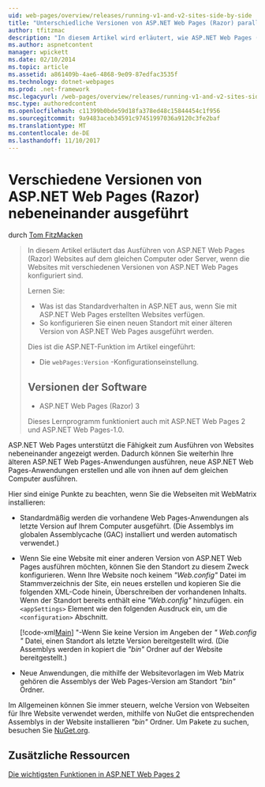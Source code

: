 ```yaml
---
uid: web-pages/overview/releases/running-v1-and-v2-sites-side-by-side
title: "Unterschiedliche Versionen von ASP.NET Web Pages (Razor) parallel ausführen | Microsoft Docs"
author: tfitzmac
description: "In diesem Artikel wird erläutert, wie ASP.NET Web Pages (Razor)-Websites auf dem gleichen Computer oder Server ausgeführt wird, wenn die Websites konfiguriert sind, unterschiedliche Versionen verwenden..."
ms.author: aspnetcontent
manager: wpickett
ms.date: 02/10/2014
ms.topic: article
ms.assetid: a861409b-4ae6-4868-9e09-87edfac3535f
ms.technology: dotnet-webpages
ms.prod: .net-framework
msc.legacyurl: /web-pages/overview/releases/running-v1-and-v2-sites-side-by-side
msc.type: authoredcontent
ms.openlocfilehash: c11399b0bde59d18fa378ed48c15844454c1f956
ms.sourcegitcommit: 9a9483aceb34591c97451997036a9120c3fe2baf
ms.translationtype: MT
ms.contentlocale: de-DE
ms.lasthandoff: 11/10/2017
---
```

<a name="running-different-versions-of-aspnet-web-pages-razor-side-by-side"></a>Verschiedene Versionen von ASP.NET Web Pages (Razor) nebeneinander ausgeführt
====================
durch [Tom FitzMacken](https://github.com/tfitzmac)

> In diesem Artikel erläutert das Ausführen von ASP.NET Web Pages (Razor) Websites auf dem gleichen Computer oder Server, wenn die Websites mit verschiedenen Versionen von ASP.NET Web Pages konfiguriert sind.
> 
> Lernen Sie:
> 
> - Was ist das Standardverhalten in ASP.NET aus, wenn Sie mit ASP.NET Web Pages erstellten Websites verfügen.
> - So konfigurieren Sie einen neuen Standort mit einer älteren Version von ASP.NET Web Pages ausgeführt werden.
>   
> 
> Dies ist die ASP.NET-Funktion im Artikel eingeführt:
> 
> - Die `webPages:Version` -Konfigurationseinstellung.
>   
> 
> ## <a name="software-versions"></a>Versionen der Software
> 
> 
> - ASP.NET Web Pages (Razor) 3
>   
> 
> Dieses Lernprogramm funktioniert auch mit ASP.NET Web Pages 2 und ASP.NET Web Pages-1.0.


ASP.NET Web Pages unterstützt die Fähigkeit zum Ausführen von Websites nebeneinander angezeigt werden. Dadurch können Sie weiterhin Ihre älteren ASP.NET Web Pages-Anwendungen ausführen, neue ASP.NET Web Pages-Anwendungen erstellen und alle von ihnen auf dem gleichen Computer ausführen.

Hier sind einige Punkte zu beachten, wenn Sie die Webseiten mit WebMatrix installieren:

- Standardmäßig werden die vorhandene Web Pages-Anwendungen als letzte Version auf Ihrem Computer ausgeführt. (Die Assemblys im globalen Assemblycache (GAC) installiert und werden automatisch verwendet.)
- Wenn Sie eine Website mit einer anderen Version von ASP.NET Web Pages ausführen möchten, können Sie den Standort zu diesem Zweck konfigurieren. Wenn Ihre Website noch keinem *"Web.config"* Datei im Stammverzeichnis der Site, ein neues erstellen und kopieren Sie die folgenden XML-Code hinein, Überschreiben der vorhandenen Inhalts. Wenn der Standort bereits enthält eine *"Web.config"* hinzufügen. ein `<appSettings>` Element wie den folgenden Ausdruck ein, um die `<configuration>` Abschnitt.

    [!code-xml[Main](running-v1-and-v2-sites-side-by-side/samples/sample1.xml)]
"-Wenn Sie keine Version im Angeben der *" Web.config "* Datei, einen Standort als letzte Version bereitgestellt wird. (Die Assemblys werden in kopiert die *"bin"* Ordner auf der Website bereitgestellt.)
- Neue Anwendungen, die mithilfe der Websitevorlagen im Web Matrix gehören die Assemblys der Web Pages-Version am Standort *"bin"* Ordner.

Im Allgemeinen können Sie immer steuern, welche Version von Webseiten für Ihre Website verwendet werden, mithilfe von NuGet die entsprechenden Assemblys in der Website installieren *"bin"* Ordner. Um Pakete zu suchen, besuchen Sie [NuGet.org](http://NuGet.org).

## <a name="additional-resources"></a>Zusätzliche Ressourcen

[Die wichtigsten Funktionen in ASP.NET Web Pages 2](top-features-in-web-pages-2.md)
